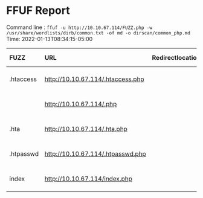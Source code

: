 # FFUF Report

  Command line : `ffuf -u http://10.10.67.114/FUZZ.php -w /usr/share/wordlists/dirb/common.txt -of md -o dirscan/common_php.md`
  Time: 2022-01-13T08:34:15-05:00

  | FUZZ | URL | Redirectlocation | Position | Status Code | Content Length | Content Words | Content Lines | Content Type | ResultFile |
  | :- | :-- | :--------------- | :---- | :------- | :---------- | :------------- | :------------ | :--------- | :----------- |
  | .htaccess | http://10.10.67.114/.htaccess.php |  | 12 | 403 | 277 | 20 | 10 | text/html; charset=iso-8859-1 |  |
  |  | http://10.10.67.114/.php |  | 1 | 403 | 277 | 20 | 10 | text/html; charset=iso-8859-1 |  |
  | .hta | http://10.10.67.114/.hta.php |  | 11 | 403 | 277 | 20 | 10 | text/html; charset=iso-8859-1 |  |
  | .htpasswd | http://10.10.67.114/.htpasswd.php |  | 13 | 403 | 277 | 20 | 10 | text/html; charset=iso-8859-1 |  |
  | index | http://10.10.67.114/index.php |  | 2017 | 200 | 747 | 154 | 20 | text/html; charset=UTF-8 |  |
  